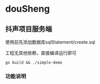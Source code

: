 # douSheng

## 抖声项目服务端

使用前先添加数据库sqlStatement/create.sql

工程无其他依赖，直接编译运行即可

```shell
go build && ./simple-demo
```

### 功能说明

